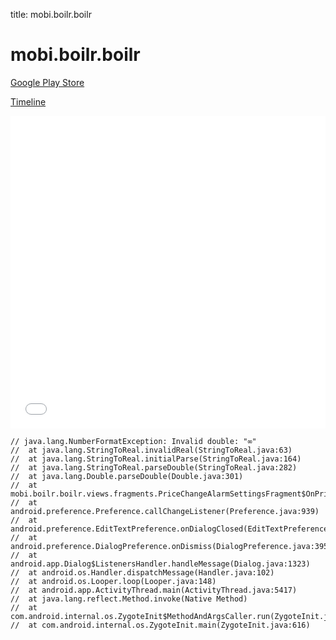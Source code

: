title: mobi.boilr.boilr

# mobi.boilr.boilr

[Google Play Store](https://play.google.com/store/apps/details?id=mobi.boilr.boilr)

[Timeline](./vis-timeline.html)

<iframe src="./vis-timeline.html" width="100%" height="500px" style="border:none;"></iframe>

```
// java.lang.NumberFormatException: Invalid double: "∞"
// 	at java.lang.StringToReal.invalidReal(StringToReal.java:63)
// 	at java.lang.StringToReal.initialParse(StringToReal.java:164)
// 	at java.lang.StringToReal.parseDouble(StringToReal.java:282)
// 	at java.lang.Double.parseDouble(Double.java:301)
// 	at mobi.boilr.boilr.views.fragments.PriceChangeAlarmSettingsFragment$OnPriceChangeSettingsPreferenceChangeListener.onPreferenceChange(PriceChangeAlarmSettingsFragment.java:34)
// 	at android.preference.Preference.callChangeListener(Preference.java:939)
// 	at android.preference.EditTextPreference.onDialogClosed(EditTextPreference.java:145)
// 	at android.preference.DialogPreference.onDismiss(DialogPreference.java:395)
// 	at android.app.Dialog$ListenersHandler.handleMessage(Dialog.java:1323)
// 	at android.os.Handler.dispatchMessage(Handler.java:102)
// 	at android.os.Looper.loop(Looper.java:148)
// 	at android.app.ActivityThread.main(ActivityThread.java:5417)
// 	at java.lang.reflect.Method.invoke(Native Method)
// 	at com.android.internal.os.ZygoteInit$MethodAndArgsCaller.run(ZygoteInit.java:726)
// 	at com.android.internal.os.ZygoteInit.main(ZygoteInit.java:616)

```



